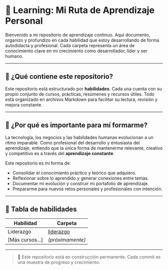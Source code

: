 # 🌱 Learning: Mi Ruta de Aprendizaje Personal

Bienvenido a mi repositorio de aprendizaje continuo. Aquí documento, organizo y profundizo en cada habilidad que estoy desarrollando de forma autodidacta y profesional. Cada carpeta representa un área de conocimiento clave en mi crecimiento como desarrollador, líder y ser humano.

---

## 📘 ¿Qué contiene este repositorio?

Este repositorio está estructurado por **habilidades**. Cada una cuenta con su propio conjunto de cursos, prácticas, resúmenes y recursos útiles. Todo está organizado en archivos Markdown para facilitar su lectura, revisión y mejora constante.

---

## 🎯 ¿Por qué es importante para mí formarme?

La tecnología, los negocios y las habilidades humanas evolucionan a un ritmo imparable. Como profesional del desarrollo y entusiasta del aprendizaje, entiendo que la única forma de mantenerme relevante, creativo y competitivo es a través del **aprendizaje constante**.

Este repositorio es mi forma de:

- Consolidar el conocimiento práctico y teórico que adquiero.
- Reflexionar sobre lo aprendido y generar conexiones entre temas.
- Documentar mi evolución y construir mi portafolio de aprendizaje.
- Prepararme para nuevos retos personales y profesionales con intención.

---

## 📂 Tabla de habilidades

| Habilidad        | Carpeta                      |
|------------------|------------------------------|
| Liderazgo        | [liderazgo](./liderazgo)     |
| [Más cursos...]  | _(próximamente)_             |

---

> 🚧 Este repositorio está en construcción permanente. Cada commit es una muestra de progreso y crecimiento.


